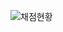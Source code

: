 ![채점현황](https://github.com/minseoooooo/efub4-backend-java-study/blob/main/스크린샷%202024-03-14%2011.54.28.png)
